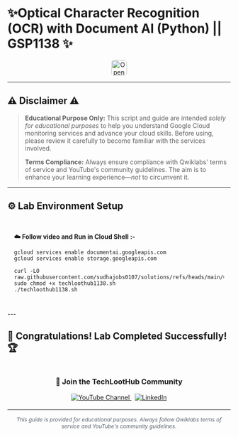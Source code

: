 # ✨Optical Character Recognition (OCR) with Document AI (Python) || GSP1138 ✨
<div align="center">
<a href="https://www.cloudskillsboost.google/focuses/67857?parent=catalog" target="_blank" rel="noopener noreferrer" style="text-decoration: none;">
    <img src="https://img.shields.io/badge/Open_Lab-Cloud_Skills_Boost-4285F4?style=for-the-badge&logo=google&logoColor=white&labelColor=34A853" alt="Open Lab" style="height: 35px; border-radius: 5px;">
  </a>
</div>

---

## ⚠️ Disclaimer ⚠️

> **Educational Purpose Only:** This script and guide are intended *solely for educational purposes* to help you understand Google Cloud monitoring services and advance your cloud skills. Before using, please review it carefully to become familiar with the services involved.
>
> **Terms Compliance:** Always ensure compliance with Qwiklabs' terms of service and YouTube's community guidelines. The aim is to enhance your learning experience—*not* to circumvent it.

---

## ⚙️ Lab Environment Setup

<div style="padding: 15px; margin: 10px 0;">
<p><strong>☁️ Follow video and Run in Cloud Shell :-</strong></p>
    
```
gcloud services enable documentai.googleapis.com
gcloud services enable storage.googleapis.com
```
```
curl -LO raw.githubusercontent.com/sudhajobs0107/solutions/refs/heads/main/Optical%20Character%20Recognition%20OCR%20with%20Document%20AI%20Python/techloothub1138.sh
sudo chmod +x techloothub1138.sh
./techloothub1138.sh
```
</div>
---

## 🎉 **Congratulations! Lab Completed Successfully!** 🏆  

<div align="center" style="padding: 5px;">
  <h3>📱 Join the TechLootHub Community</h3>
  
  <a href="https://www.youtube.com/@techloothub">
    <img src="https://img.shields.io/badge/Subscribe-TechLootHub-FF0000?style=for-the-badge&logo=youtube&logoColor=white" alt="YouTube Channel">
  </a>
  &nbsp;
  <a href="https://www.linkedin.com/in/sudhajobs0107/">
    <img src="https://img.shields.io/badge/LINKEDIN-Sudha%20Yadav-0077B5?style=for-the-badge&logo=linkedin&logoColor=white" alt="LinkedIn">
</a>


</div>

---

<div align="center">
  <p style="font-size: 12px; color: #586069;">
    <em>This guide is provided for educational purposes. Always follow Qwiklabs terms of service and YouTube's community guidelines.</em>
  </p>
</div>
